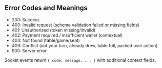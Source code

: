 ## Error Codes and Meanings

- 200: Success
- 400: Invalid request (schema validation failed or missing fields)
- 401: Unauthorized (token missing/invalid)
- 402: Payment required / insufficient wallet (contextual)
- 404: Not found (table/game/seat)
- 409: Conflict (not your turn, already drew, table full, packed user action)
- 500: Server error

Socket events return `{ code, message, ... }` with additional context fields.


